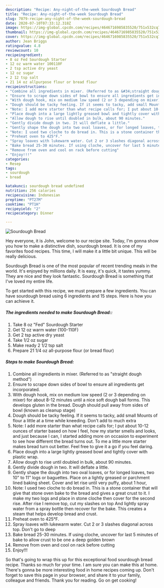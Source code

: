 ```yaml
---
description: "Recipe: Any-night-of-the-week Sourdough Bread"
title: "Recipe: Any-night-of-the-week Sourdough Bread"
slug: 7079-recipe-any-night-of-the-week-sourdough-bread
date: 2020-07-10T07:33:12.318Z
image: https://img-global.cpcdn.com/recipes/4646716985835520/751x532cq70/sourdough-bread-recipe-main-photo.jpg
thumbnail: https://img-global.cpcdn.com/recipes/4646716985835520/751x532cq70/sourdough-bread-recipe-main-photo.jpg
cover: https://img-global.cpcdn.com/recipes/4646716985835520/751x532cq70/sourdough-bread-recipe-main-photo.jpg
author: Jean Briggs
ratingvalue: 4.8
reviewcount: 10
recipeingredient:
- 8 oz Fed Sourdough Starter
- 12 oz warm water 100110F
- 2 tsp active dry yeast
- 12 oz sugar
- 2 12 tsp salt
- 21 14 oz allpurpose flour or bread flour
recipeinstructions:
- "Combine all ingredients in mixer. (Referred to as &#34;straight dough method&#34;)"
- "Ensure to scrape down sides of bowl to ensure all ingredients get incorporated."
- "With dough hook, mix on medium low speed (2 or 3 depending on mixer) for about 8-12 minutes until a nice soft dough ball forms. This develops gluten in the bread.  Dough should pull away from sides of bowl (known as cleanup stage)"
- "Dough should be tacky feeling. If it seems to tacky, add small Mounts of flour a little at a time while kneeding. Don&#39;t add to much extra"
- "Note: I add more starter than what recipe calls for; I put about 10-12 ounces of starter based on how I feel, how my starter smells and looks, and just because I can, I started adding more on occasion to experiment to see how different the bread turns out.  To me a little more starter makes bread turn out better. Feel free to give it a go if you feel daring."
- "Place dough into a large lightly greased bowl and tightly cover with plastic wrap."
- "Allow dough to rise until doubled in bulk, about 90 minutes."
- "Gently divide dough in two. It will deflate a little."
- "Gently shape the dough into two oval loaves, or for longed loaves, two 10&#34; to 11&#34; logs or baguettes. Place on a lightly greased or parchment lined baking sheet. Cover and let rise until very puffy, about 1 hour,"
- "Note: I used two cloche to do bread in. This is a stone container that will give that stone oven bake to the bread and gives a great crust to it. I make my two logs and place in stone cloche then cover for the second rise. After rise I remove top, cut my slashes on top And lightly spray water from a spray bottle then recover for the bake. This creates a steam that helps develop bread and crust."
- "Preheat oven to 425°F."
- "Spray loaves with lukewarm water. Cut 2 or 3 slashes diagonal across top. Don&#39;t go to deep"
- "Bake bread 25-30 minutes. If using cloche, uncover for last 5 minutes of bake to allow crust to be one a deep golden brown"
- "Remove from oven and cool on rack before cutting"
- "Enjoy!!!"
categories:
- Resep
tags:
- sourdough
- bread

katakunci: sourdough bread undefined
nutrition: 256 calories
recipecuisine: Indonesian
preptime: "PT27M"
cooktime: "PT1H"
recipeyield: "2"
recipecategory: Dinner

---
```



![Sourdough Bread](https://img-global.cpcdn.com/recipes/4646716985835520/751x532cq70/sourdough-bread-recipe-main-photo.jpg)

Hey everyone, it is John, welcome to our recipe site. Today, I'm gonna show you how to make a distinctive dish, sourdough bread. It is one of my favorites food recipes. This time, I will make it a little bit unique. This will be really delicious.



Sourdough Bread is one of the most popular of recent trending meals in the world. It's enjoyed by millions daily. It is easy, it's quick, it tastes yummy. They are nice and they look fantastic. Sourdough Bread is something that I've loved my entire life.


To get started with this recipe, we must prepare a few ingredients. You can have sourdough bread using 6 ingredients and 15 steps. Here is how you can achieve it.

##### The ingredients needed to make Sourdough Bread::

1. Take 8 oz &#34;Fed&#34; Sourdough Starter
1. Get 12 oz warm water (100-110F)
1. Get 2 tsp active dry yeast
1. Take 1/2 oz sugar
1. Make ready 2 1/2 tsp salt
1. Prepare 21 1/4 oz all-purpose flour (or bread flour)




##### Steps to make Sourdough Bread:

1. Combine all ingredients in mixer. (Referred to as &#34;straight dough method&#34;)
1. Ensure to scrape down sides of bowl to ensure all ingredients get incorporated.
1. With dough hook, mix on medium low speed (2 or 3 depending on mixer) for about 8-12 minutes until a nice soft dough ball forms. This develops gluten in the bread.  Dough should pull away from sides of bowl (known as cleanup stage)
1. Dough should be tacky feeling. If it seems to tacky, add small Mounts of flour a little at a time while kneeding. Don&#39;t add to much extra
1. Note: I add more starter than what recipe calls for; I put about 10-12 ounces of starter based on how I feel, how my starter smells and looks, and just because I can, I started adding more on occasion to experiment to see how different the bread turns out.  To me a little more starter makes bread turn out better. Feel free to give it a go if you feel daring.
1. Place dough into a large lightly greased bowl and tightly cover with plastic wrap.
1. Allow dough to rise until doubled in bulk, about 90 minutes.
1. Gently divide dough in two. It will deflate a little.
1. Gently shape the dough into two oval loaves, or for longed loaves, two 10&#34; to 11&#34; logs or baguettes. Place on a lightly greased or parchment lined baking sheet. Cover and let rise until very puffy, about 1 hour,
1. Note: I used two cloche to do bread in. This is a stone container that will give that stone oven bake to the bread and gives a great crust to it. I make my two logs and place in stone cloche then cover for the second rise. After rise I remove top, cut my slashes on top And lightly spray water from a spray bottle then recover for the bake. This creates a steam that helps develop bread and crust.
1. Preheat oven to 425°F.
1. Spray loaves with lukewarm water. Cut 2 or 3 slashes diagonal across top. Don&#39;t go to deep
1. Bake bread 25-30 minutes. If using cloche, uncover for last 5 minutes of bake to allow crust to be one a deep golden brown
1. Remove from oven and cool on rack before cutting
1. Enjoy!!!




So that's going to wrap this up for this exceptional food sourdough bread recipe. Thanks so much for your time. I am sure you can make this at home. There's gonna be more interesting food in home recipes coming up. Don't forget to save this page in your browser, and share it to your family, colleague and friends. Thank you for reading. Go on get cooking!
